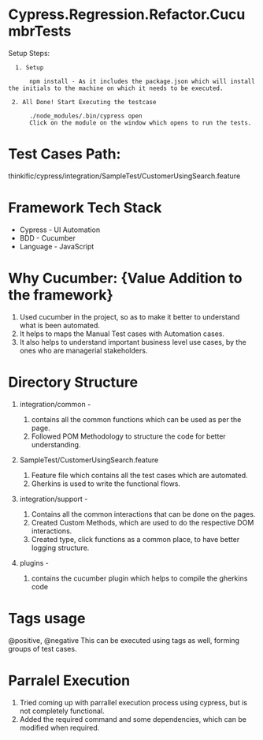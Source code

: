 # Cypress.Regression.Refactor.CucumbrTests

Setup Steps:

      1. Setup    
          
          npm install - As it includes the package.json which will install the initials to the machine on which it needs to be executed.
      
     2. All Done! Start Executing the testcase
     
          ./node_modules/.bin/cypress open
          Click on the module on the window which opens to run the tests.
          
# Test Cases Path:
thinkific/cypress/integration/SampleTest/CustomerUsingSearch.feature

# Framework Tech Stack
- Cypress - UI Automation
- BDD - Cucumber
- Language - JavaScript

# Why Cucumber: {Value Addition to the framework}
1. Used cucumber in the project, so as to make it better to understand what is been automated.
2. It helps to maps the Manual Test cases with Automation cases.
3. It also helps to understand important business level use cases, by the ones who are managerial stakeholders.


# Directory Structure
1. integration/common -
    1. contains all the common functions which can be used as per the page.
    2. Followed POM Methodology to structure the code for better understanding.

2. SampleTest/CustomerUsingSearch.feature
    1. Feature file which contains all the test cases which are automated.
    2. Gherkins is used to write the functional flows.

3. integration/support -
    1. Contains all the common interactions that can be done on the pages.
    2. Created Custom Methods, which are used to do the respective DOM interactions.
    3. Created type, click functions as a common place, to have better logging structure.

4. plugins -
    1. contains the cucumber plugin which helps to compile the gherkins code



# Tags usage
@positive, @negative
This can be executed using tags as well, forming groups of test cases.

# Parralel Execution
1. Tried coming up with parrallel execution process using cypress, but is not completely functional.
2. Added the required command and some dependencies, which can be modified when required.

